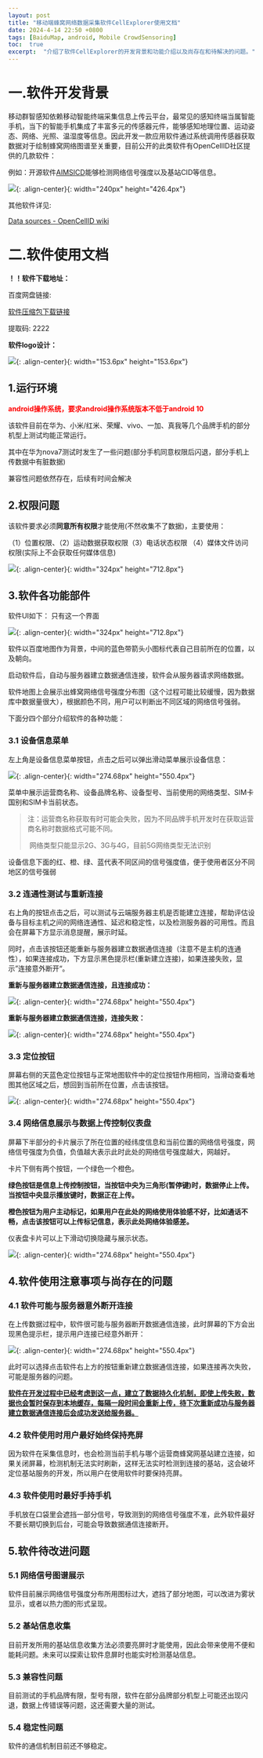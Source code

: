 ```yaml
---
layout: post
title: "移动端蜂窝网络数据采集软件CellExplorer使用文档"
date: 2024-4-14 22:50 +0800
tags: [BaiduMap, android, Mobile CrowdSensoring]
toc:  true
excerpt:  "介绍了软件CellExplorer的开发背景和功能介绍以及尚存在和待解决的问题。"
---
```


# 一.软件开发背景

移动群智感知依赖移动智能终端采集信息上传云平台，最常见的感知终端当属智能手机，当下的智能手机集成了丰富多元的传感器元件，能够感知地理位置、运动姿态、网络、光照、温湿度等信息。因此开发一款应用软件通过系统调用传感器获取数据对于绘制蜂窝网络图谱至关重要，目前公开的此类软件有OpenCellID社区提供的几款软件：

例如：开源软件[AIMSICD](https://secupwn.github.io/Android-IMSI-Catcher-Detector/)能够检测网络信号强度以及基站CID等信息。



![](/img/blog7-1.png){: .align-center}{: width="240px" height="426.4px"}

其他软件详见:

[Data sources - OpenCellID wiki](https://wiki.opencellid.org/wiki/Data_sources)



# 二.软件使用文档

**！！软件下载地址：**

百度网盘链接:    

[软件压缩包下载链接](https://pan.baidu.com/s/1CsPyC02sI58jX1zokuYL2w) 

提取码: 2222

**软件logo设计：**

![](/img/blog7-10.jpg){: .align-center}{: width="153.6px" height="153.6px"}

## 1.运行环境

<span style="color: red;">**android操作系统，要求android操作系统版本不低于android 10**</span>

该软件目前在华为、小米/红米、荣耀、vivo、一加、真我等几个品牌手机的部分机型上测试均能正常运行。

其中在华为nova7测试时发生了一些问题(部分手机同意权限后闪退，部分手机上传数据中有脏数据)

兼容性问题依然存在，后续有时间会解决



## 2.权限问题

该软件要求必须**同意所有权限**才能使用(不然收集不了数据)，主要使用：

（1）位置权限、（2）运动数据获取权限（3）电话状态权限 （4）媒体文件访问权限(实际上不会获取任何媒体信息)

![](/img/blog7-2.jpg){: .align-center}{: width="324px" height="712.8px"}

## 3.软件各功能部件

软件UI如下：   只有这一个界面

![](/img/blog7-3.jpg){: .align-center}{: width="324px" height="712.8px"}

软件以百度地图作为背景，中间的蓝色带箭头小图标代表自己目前所在的位置，以及朝向。

启动软件后，自动与服务器建立数据通信连接，软件会从服务器请求网络数据。

软件地图上会展示出蜂窝网络信号强度分布图（这个过程可能比较缓慢，因为数据库中数据量很大），根据颜色不同，用户可以判断出不同区域的网络信号强弱。

下面分四个部分介绍软件的各种功能：

### 3.1 设备信息菜单

左上角是设备信息菜单按钮，点击之后可以弹出滑动菜单展示设备信息：

![](/img/blog7-4.gif){: .align-center}{: width="274.68px" height="550.4px"}

菜单中展示运营商名称、设备品牌名称、设备型号、当前使用的网络类型、SIM卡国别和SIM卡当前状态。

> 注：运营商名称获取有时可能会失败，因为不同品牌手机开发时在获取运营商名称时数据格式可能不同。
>
> ​		网络类型只能显示2G、3G与4G，目前5G网络类型无法识别

设备信息下面的红、橙、绿、蓝代表不同区间的信号强度值，便于使用者区分不同地区的信号强弱



### 3.2 连通性测试与重新连接

右上角的按钮点击之后，可以测试与云端服务器主机是否能建立连接，帮助评估设备与目标主机之间的网络连通性、延迟和稳定性，以及检测服务器的可用性。而且会在屏幕下方显示消息提醒，展示时延。

同时，点击该按钮还能重新与服务器建立数据通信连接（注意不是主机的连通性），如果连接成功，下方显示黑色提示栏(重新建立连接)，如果连接失败，显示”连接意外断开“。

**重新与服务器建立数据通信连接，且连接成功：**

![](/img/blog7-6.gif){: .align-center}{: width="274.68px" height="550.4px"}

**重新与服务器建立数据通信连接，连接失败：**

![](/img/blog7-5.gif){: .align-center}{: width="274.68px" height="550.4px"}

### 3.3 定位按钮

屏幕右侧的天蓝色定位按钮与正常地图软件中的定位按钮作用相同，当滑动查看地图其他区域之后，想回到当前所在位置，点击该按钮。

![](/img/blog7-7.gif){: .align-center}{: width="274.68px" height="550.4px"}

### 3.4 网络信息展示与数据上传控制仪表盘

屏幕下半部分的卡片展示了所在位置的经纬度信息和当前位置的网络信号强度，网络信号强度为负值，负值越大表示此时此处的网络信号强度越大，网越好。

卡片下侧有两个按钮，一个绿色一个橙色。

**绿色按钮是信息上传控制按钮，当按钮中央为三角形(暂停键)时，数据停止上传。当按钮中央显示播放键时，数据正在上传。**

**橙色按钮为用户主动标记，如果用户在此处的网络使用体验感不好，比如通话不畅，点击该按钮可以上传标记信息，表示此处网络体验感差。**

仪表盘卡片可以上下滑动切换隐藏与展示状态。

![](/img/blog7-8.gif){: .align-center}{: width="274.68px" height="550.4px"}



## 4.软件使用注意事项与尚存在的问题

### 4.1 软件可能与服务器意外断开连接

在上传数据过程中，软件很可能与服务器断开数据通信连接，此时屏幕的下方会出现黑色提示栏，提示用户连接已经意外断开：

![](/img/blog7-9.gif){: .align-center}{: width="274.68px" height="550.4px"}

此时可以选择点击软件右上方的按钮重新建立数据通信连接，如果连接再次失败，可能是服务器的问题。

**<u>软件在开发过程中已经考虑到这一点，建立了数据持久化机制，即使上传失败，数据也会暂时保存到本地缓存，每隔一段时间会重新上传，待下次重新成功与服务器建立数据通信连接后会成功发送给服务器。</u>**



### 4.2 软件使用时用户最好始终保持亮屏

因为软件在采集信息时，也会检测当前手机与哪个运营商蜂窝网基站建立连接，如果关闭屏幕，检测机制无法实时刷新，这样无法实时检测到连接的基站，这会破坏定位基站服务的开发，所以用户在使用软件时要保持亮屏。



### 4.3 软件使用时最好手持手机

手机放在口袋里会遮挡一部分信号，导致测到的网络信号强度不准，此外软件最好不要长期切换到后台，可能会导致数据通信连接断开。



## 5.软件待改进问题

### 5.1 网络信号图谱展示

软件目前展示网络信号强度分布所用图标过大，遮挡了部分地图，可以改进为雾状显示，或者以热力图的形式呈现。

### 5.2 基站信息收集

目前开发所用的基站信息收集方法必须要亮屏时才能使用，因此会带来使用不便和能耗问题。未来可以探索让软件息屏时也能实时检测基站信息。

### 5.3 兼容性问题

目前测试的手机品牌有限，型号有限，软件在部分品牌部分机型上可能还出现闪退，数据上传错误等问题，这还需要大量的测试。

### 5.4 稳定性问题

软件的通信机制目前还不够稳定。

















